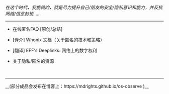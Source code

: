 *在这个时代，我能做的，就是尽力提升自己/朋友的安全/隐私意识和能力，并反抗网络/信息封锁……*

<hr>

- 在线匿名FAQ [原创/总结]

- [译介] Whonix 文档（关于匿名的技术和策略）

- [翻译] EFF's Deeplinks: 网络上的数字权利

- 关于隐私/匿名的资源

<br />
<hr>
__(部分成品会发布在博客上：https://mdrights.github.io/os-observe )__
